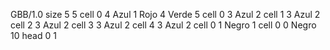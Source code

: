 <gs-board> GBB/1.0
size 5 5
cell 0 4 Azul 1 Rojo 4 Verde 5 
cell 0 3 Azul 2 
cell 1 3 Azul 2 
cell 2 3 Azul 2 
cell 3 3 Azul 2 
cell 4 3 Azul 2 
cell 0 1 Negro 1 
cell 0 0 Negro 10 
head 0 1
 </gs-board>